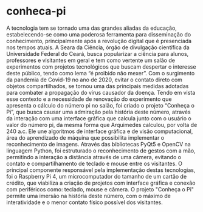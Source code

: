 # conheca-pi
A tecnologia tem se tornado uma das grandes aliadas da educação, estabelecendo-se como uma poderosa ferramenta para disseminação do conhecimento, principalmente após a revolução digital que é presenciada nos tempos atuais. A Seara da Ciência, órgão de divulgação científica da Universidade Federal do Ceará, busca popularizar a ciência para alunos, professores e visitantes em geral e tem como vertente um salão de experimentos com projetos tecnológicos que buscam despertar o interesse deste público, tendo como lema “é proibido não mexer”. Com o surgimento da pandemia de Covid-19 no ano de 2020, evitar o contato direto com objetos compartilhados, se tornou uma das principais medidas adotadas para combater a propagação do vírus causador da doença. Tendo em vista esse contexto e a necessidade de renovação do experimento que apresenta o cálculo do número pi no salão, foi criado o projeto “Conheça o Pi”, que busca causar uma admiração pela história deste número, através da interação com uma interface gráfica que calcula junto com o usuário o valor do número pi, da mesma forma que Arquimedes calculou, por volta de 240 a.c. Ele une algoritmos de interface gráfica e de visão computacional, área do aprendizado de máquina que possibilita implementar o reconhecimento de imagens. Através das bibliotecas PyQt5 e OpenCV na linguagem Python, foi estruturado o reconhecimento de gestos com a mão, permitindo a interação a distância através de uma câmera, evitando o contato e compartilhamento de teclado e mouse entre os visitantes. O principal componente responsável pela implementação destas tecnologias, foi o Raspberry Pi 4, um microcomputador do tamanho de um cartão de crédito, que viabiliza a criação de projetos com interface gráfica e conexão com periféricos como: teclado, mouse e câmera. O projeto "Conheça o Pi" permite uma imersão na história deste número, com o máximo de interatividade e o menor contato físico possível dos visitantes.
